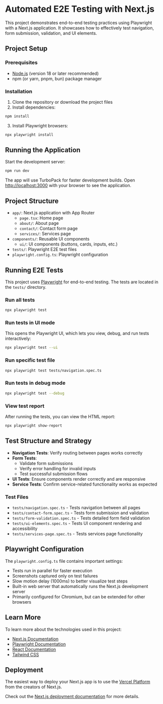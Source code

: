 # Automated E2E Testing with Next.js

This project demonstrates end-to-end testing practices using Playwright with a Next.js application. It showcases how to effectively test navigation, form submission, validation, and UI elements.

## Project Setup

### Prerequisites

- [Node.js](https://nodejs.org/) (version 18 or later recommended)
- npm (or yarn, pnpm, bun) package manager

### Installation

1. Clone the repository or download the project files
2. Install dependencies:

```bash
npm install
```

3. Install Playwright browsers:

```bash
npx playwright install
```

## Running the Application

Start the development server:

```bash
npm run dev
```

The app will use TurboPack for faster development builds. Open [http://localhost:3000](http://localhost:3000) with your browser to see the application.

## Project Structure

- `app/`: Next.js application with App Router
  - `page.tsx`: Home page
  - `about/`: About page
  - `contact/`: Contact form page
  - `services/`: Services page
- `components/`: Reusable UI components
  - `ui/`: UI components (buttons, cards, inputs, etc.)
- `tests/`: Playwright E2E test files
- `playwright.config.ts`: Playwright configuration

## Running E2E Tests

This project uses [Playwright](https://playwright.dev/) for end-to-end testing. The tests are located in the `tests/` directory.

### Run all tests

```bash
npx playwright test
```

### Run tests in UI mode

This opens the Playwright UI, which lets you view, debug, and run tests interactively:

```bash
npx playwright test --ui
```

### Run specific test file

```bash
npx playwright test tests/navigation.spec.ts
```

### Run tests in debug mode

```bash
npx playwright test --debug
```

### View test report

After running the tests, you can view the HTML report:

```bash
npx playwright show-report
```

## Test Structure and Strategy

- **Navigation Tests**: Verify routing between pages works correctly
- **Form Tests**:
  - Validate form submissions
  - Verify error handling for invalid inputs
  - Test successful submission flows
- **UI Tests**: Ensure components render correctly and are responsive
- **Service Tests**: Confirm service-related functionality works as expected

### Test Files

- `tests/navigation.spec.ts` - Tests navigation between all pages
- `tests/contact-form.spec.ts` - Tests form submission and validation
- `tests/form-validation.spec.ts` - Tests detailed form field validation
- `tests/ui-elements.spec.ts` - Tests UI component rendering and accessibility
- `tests/services-page.spec.ts` - Tests services page functionality

## Playwright Configuration

The `playwright.config.ts` file contains important settings:

- Tests run in parallel for faster execution
- Screenshots captured only on test failures
- Slow motion delay (1000ms) to better visualize test steps
- Built-in web server that automatically runs the Next.js development server
- Primarily configured for Chromium, but can be extended for other browsers

## Learn More

To learn more about the technologies used in this project:

- [Next.js Documentation](https://nextjs.org/docs)
- [Playwright Documentation](https://playwright.dev/docs/intro)
- [React Documentation](https://react.dev/)
- [Tailwind CSS](https://tailwindcss.com/docs)

## Deployment

The easiest way to deploy your Next.js app is to use the [Vercel Platform](https://vercel.com/new?utm_medium=default-template&filter=next.js&utm_source=create-next-app&utm_campaign=create-next-app-readme) from the creators of Next.js.

Check out the [Next.js deployment documentation](https://nextjs.org/docs/app/building-your-application/deploying) for more details.
